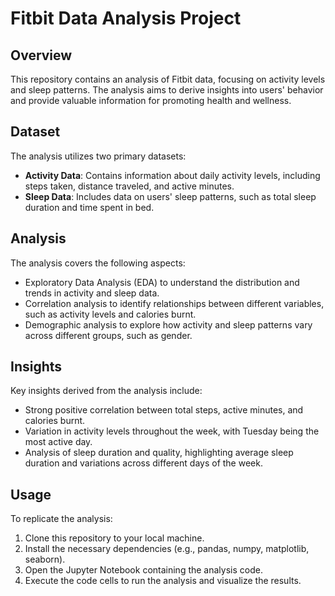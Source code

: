 
# Fitbit Data Analysis Project

## Overview
This repository contains an analysis of Fitbit data, focusing on activity levels and sleep patterns. The analysis aims to derive insights into users' behavior and provide valuable information for promoting health and wellness.

## Dataset
The analysis utilizes two primary datasets:
- **Activity Data**: Contains information about daily activity levels, including steps taken, distance traveled, and active minutes.
- **Sleep Data**: Includes data on users' sleep patterns, such as total sleep duration and time spent in bed.

## Analysis
The analysis covers the following aspects:
- Exploratory Data Analysis (EDA) to understand the distribution and trends in activity and sleep data.
- Correlation analysis to identify relationships between different variables, such as activity levels and calories burnt.
- Demographic analysis to explore how activity and sleep patterns vary across different groups, such as gender.

## Insights
Key insights derived from the analysis include:
- Strong positive correlation between total steps, active minutes, and calories burnt.
- Variation in activity levels throughout the week, with Tuesday being the most active day.
- Analysis of sleep duration and quality, highlighting average sleep duration and variations across different days of the week.

## Usage
To replicate the analysis:
1. Clone this repository to your local machine.
2. Install the necessary dependencies (e.g., pandas, numpy, matplotlib, seaborn).
3. Open the Jupyter Notebook containing the analysis code.
4. Execute the code cells to run the analysis and visualize the results.
